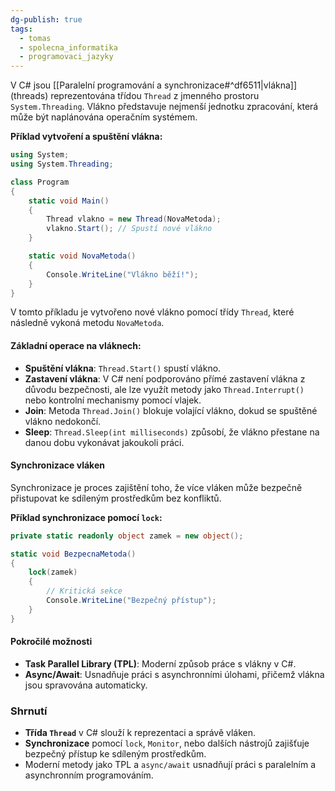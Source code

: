 ```yaml
---
dg-publish: true
tags:
  - tomas
  - spolecna_informatika
  - programovaci_jazyky
---
```

V C# jsou [[Paralelní programování a synchronizace#^df6511|vlákna]] (threads) reprezentována třídou `Thread` z jmenného prostoru `System.Threading`. Vlákno představuje nejmenší jednotku zpracování, která může být naplánována operačním systémem.

**Příklad vytvoření a spuštění vlákna:**
```csharp
using System;
using System.Threading;

class Program
{
    static void Main()
    {
        Thread vlakno = new Thread(NovaMetoda);
        vlakno.Start(); // Spustí nové vlákno
    }

    static void NovaMetoda()
    {
        Console.WriteLine("Vlákno běží!");
    }
}
```

V tomto příkladu je vytvořeno nové vlákno pomocí třídy `Thread`, které následně vykoná metodu `NovaMetoda`.

#### Základní operace na vláknech:
- **Spuštění vlákna**: `Thread.Start()` spustí vlákno.
- **Zastavení vlákna**: V C# není podporováno přímé zastavení vlákna z důvodu bezpečnosti, ale lze využít metody jako `Thread.Interrupt()` nebo kontrolní mechanismy pomocí vlajek.
- **Join**: Metoda `Thread.Join()` blokuje volající vlákno, dokud se spuštěné vlákno nedokončí.
- **Sleep**: `Thread.Sleep(int milliseconds)` způsobí, že vlákno přestane na danou dobu vykonávat jakoukoli práci.

#### Synchronizace vláken
Synchronizace je proces zajištění toho, že více vláken může bezpečně přistupovat ke sdíleným prostředkům bez konfliktů.

**Příklad synchronizace pomocí `lock`:**
```csharp
private static readonly object zamek = new object();

static void BezpecnaMetoda()
{
    lock(zamek)
    {
        // Kritická sekce
        Console.WriteLine("Bezpečný přístup");
    }
}
```

#### Pokročilé možnosti
- **Task Parallel Library (TPL)**: Moderní způsob práce s vlákny v C#.
- **Async/Await**: Usnadňuje práci s asynchronními úlohami, přičemž vlákna jsou spravována automaticky.

### Shrnutí
- **Třída `Thread`** v C# slouží k reprezentaci a správě vláken.
- **Synchronizace** pomocí `lock`, `Monitor`, nebo dalších nástrojů zajišťuje bezpečný přístup ke sdíleným prostředkům.
- Moderní metody jako TPL a `async/await` usnadňují práci s paralelním a asynchronním programováním.